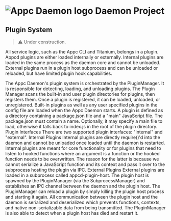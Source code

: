 # ![Appc Daemon logo](../..images/appc-daemon.png) Daemon Project

## Plugin System

> :warning: Under construction.

All service logic, such as the Appc CLI and Titanium, belongs in a plugin. Appcd plugins are either
loaded internally or externally. Internal plugins are loaded in the same process as the daemon core
and cannot be unloaded. External plugins run in a plugin host subprocess and can be unloaded or
reloaded, but have limited plugin hook capabilities.

The Appc Daemon's plugin system is orchestrated by the PluginManager. It is responsible for detecting, loading, and unloading plugins. The Plugin Manager scans the built-in and user plugin directories for plugins, then registers them. Once a plugin is registered, it can be loaded, unloaded, or unregistered. Built-in plugins as well as any user specified plugins in the config file are loaded when the Appc Daemon starts.
A plugin is defined as a directory containing a package.json file and a "main" JavaScript file. The package.json must contain a name. Optionally, it may specify a main file to load, otherwise it falls back to index.js in the root of the plugin directory.
Plugin Interfaces
There are two supported plugin interfaces: "internal" and "external".
Internal Plugins
Internal plugins are directly require()'d into the daemon and cannot be unloaded once loaded until the daemon is restarted. Internal plugins are meant for core functionality or for plugins that need to listen to hooked functions where an argument is a function or the hooked function needs to be overwritten. The reason for the latter is because we cannot serialize a JavaScript function and its context and pass it over to the subprocess hosting the plugin via IPC.
External Plugins
External plugins are loaded in a subprocess called appcd-plugin-host. The plugin host is spawned by the PluginManager (via the SubprocessManager) and establishes an IPC channel between the daemon and the plugin host. The PluginManager can reload a plugin by simply killing the plugin host process and starting it again. All communication between the plugin host and the daemon is serialized and deserialized which prevents functions, contexts, and native non-serializable data from being transmitted.
The PluginManager is also able to detect when a plugin host has died and restart it.
